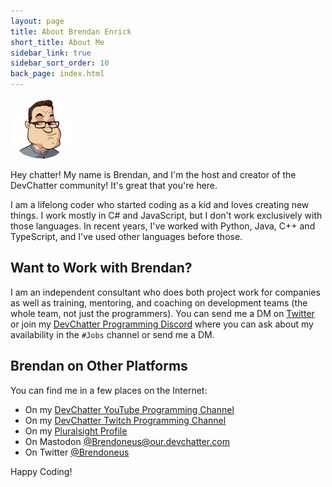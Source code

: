 ```yaml
---
layout: page
title: About Brendan Enrick
short_title: About Me
sidebar_link: true
sidebar_sort_order: 10
back_page: index.html
---
```


<div style="width: 100px; height: 100px; position: relative; overflow: hidden; border-radius: 50%;">
  <img src="/images/files/Brendan-Toon.png" alt="Cartoon Brendan" style="display: inline; margin: 0 auto; height: 100%; width: auto;" />
</div>

<p class="message">
  Hey chatter! My name is Brendan, and I'm the host and creator of the DevChatter community! It's great that you're here.
</p>

I am a lifelong coder who started coding as a kid and loves creating new things. I work mostly in C# and JavaScript, but I don't work exclusively with those languages. In recent years, I've worked with Python, Java, C++ and TypeScript, and I've used other languages before those.

## Want to Work with Brendan?

I am an independent consultant who does both project work for companies as well as training, mentoring, and coaching on development teams (the whole team, not just the programmers). You can send me a DM on [Twitter](https://twitter.com/brendoneus) or join my [DevChatter Programming Discord](https://discord.gg/aQry9jG) where you can ask about my availability in the `#Jobs` channel or send me a DM.

## Brendan on Other Platforms

You can find me in a few places on the Internet:

- On my [DevChatter YouTube Programming Channel](https://www.youtube.com/c/DevChatter)
- On my [DevChatter Twitch Programming Channel](https://www.Twitch.tv/DevChatter)
- On my [Pluralsight Profile](https://www.pluralsight.com/authors/brendan-enrick)
- On Mastodon [@Brendoneus@our.devchatter.com](https://our.devchatter.com/@Brendoneus)
- On Twitter [@Brendoneus](https://www.twitter.com/Brendoneus)

Happy Coding!
